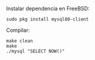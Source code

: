 Instalar dependencia en FreeBSD:
```
sudo pkg install mysql80-client
```

Compilar:
```
make clean
make
./mysql "SELECT NOW()"
```

